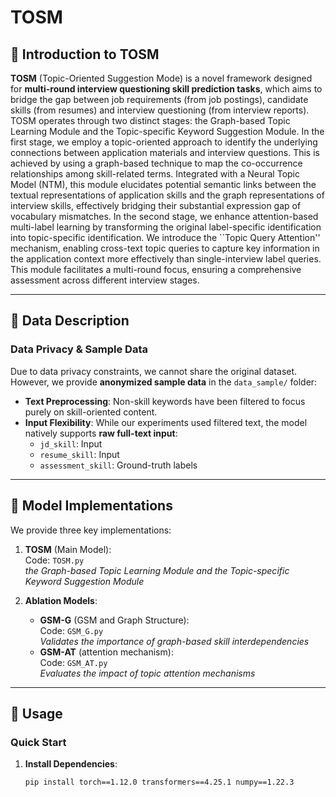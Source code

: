 # TOSM


## 🌟 Introduction to TOSM
**TOSM** (Topic-Oriented Suggestion Mode) is a novel framework designed for **multi-round interview questioning skill prediction tasks**, which aims to bridge the gap between job requirements (from job postings), candidate skills (from resumes) and interview questioning (from interview reports). TOSM operates through two distinct stages: the Graph-based Topic Learning Module and the Topic-specific Keyword Suggestion Module.
In the first stage, we employ a topic-oriented approach to identify the underlying connections between application materials and interview questions. This is achieved by using a graph-based technique to map the co-occurrence relationships among skill-related terms. Integrated with a Neural Topic Model (NTM), this module elucidates potential semantic links between the textual representations of application skills and the graph representations of interview skills, effectively bridging their substantial expression gap of vocabulary mismatches.
In the second stage, we enhance attention-based multi-label learning by transforming the original label-specific identification into topic-specific identification. We introduce the ``Topic Query Attention'' mechanism, enabling cross-text topic queries to capture key information in the application context more effectively than single-interview label queries.
This module facilitates a multi-round focus, ensuring a comprehensive assessment across different interview stages.

---

## 📁 Data Description
### Data Privacy & Sample Data
Due to data privacy constraints, we cannot share the original dataset. However, we provide **anonymized sample data** in the `data_sample/` folder:
- **Text Preprocessing**: Non-skill keywords have been filtered to focus purely on skill-oriented content.
- **Input Flexibility**: While our experiments used filtered text, the model natively supports **raw full-text input**:
  - `jd_skill`: Input
  - `resume_skill`: Input
  - `assessment_skill`: Ground-truth labels


---

## 🧩 Model Implementations
We provide three key implementations:
1. **TOSM** (Main Model):  
   Code: `TOSM.py`  
   *the Graph-based Topic Learning Module and the Topic-specific Keyword Suggestion Module*

2. **Ablation Models**:  
   - **GSM-G** (GSM and Graph Structure):  
     Code: `GSM_G.py`  
     *Validates the importance of graph-based skill interdependencies*  
   - **GSM-AT** (attention mechanism):  
     Code: `GSM_AT.py`  
     *Evaluates the impact of topic attention mechanisms*

---

## 🚀 Usage
### Quick Start
1. **Install Dependencies**:
   ```bash
   pip install torch==1.12.0 transformers==4.25.1 numpy==1.22.3
